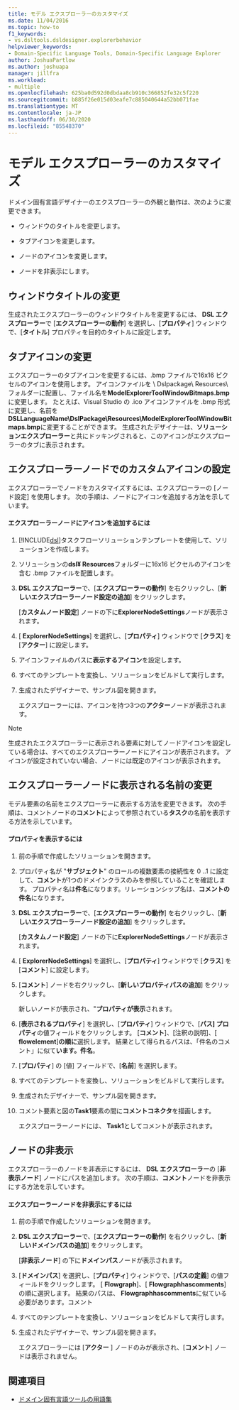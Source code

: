 ```yaml
---
title: モデル エクスプローラーのカスタマイズ
ms.date: 11/04/2016
ms.topic: how-to
f1_keywords:
- vs.dsltools.dsldesigner.explorerbehavior
helpviewer_keywords:
- Domain-Specific Language Tools, Domain-Specific Language Explorer
author: JoshuaPartlow
ms.author: joshuapa
manager: jillfra
ms.workload:
- multiple
ms.openlocfilehash: 625ba0d592d0dbdaa8cb910c366852fe32c5f220
ms.sourcegitcommit: b885f26e015d03eafe7c885040644a52bb071fae
ms.translationtype: MT
ms.contentlocale: ja-JP
ms.lasthandoff: 06/30/2020
ms.locfileid: "85548370"
---
```

# <a name="customizing-the-model-explorer"></a>モデル エクスプローラーのカスタマイズ
ドメイン固有言語デザイナーのエクスプローラーの外観と動作は、次のように変更できます。

- ウィンドウのタイトルを変更します。

- タブアイコンを変更します。

- ノードのアイコンを変更します。

- ノードを非表示にします。

## <a name="changing-the-window-title"></a>ウィンドウタイトルの変更
 生成されたエクスプローラーのウィンドウタイトルを変更するには、 **DSL エクスプローラー**で [**エクスプローラーの動作**] を選択し、[**プロパティ**] ウィンドウで、[**タイトル**] プロパティを目的のタイトルに設定します。

## <a name="changing-the-tab-icon"></a>タブアイコンの変更
 エクスプローラーのタブアイコンを変更するには、.bmp ファイルで16x16 ピクセルのアイコンを使用します。 アイコンファイルを \ Dslpackage\ Resources\ フォルダーに配置し、ファイル名を**ModelExplorerToolWindowBitmaps.bmp**に変更します。 たとえば、Visual Studio の .ico アイコンファイルを .bmp 形式に変更し、名前を**DSLLanguageName\DslPackage\Resources\ModelExplorerToolWindowBitmaps.bmp**に変更することができます。 生成されたデザイナーは、**ソリューションエクスプローラー**と共にドッキングされると、このアイコンがエクスプローラーのタブに表示されます。

## <a name="setting-custom-icons-on-explorer-nodes"></a>エクスプローラーノードでのカスタムアイコンの設定
 エクスプローラーでノードをカスタマイズするには、エクスプローラーの [ノード設定] を使用します。 次の手順は、ノードにアイコンを追加する方法を示しています。

#### <a name="to-add-an-icon-to-an-explorer-node"></a>エクスプローラーノードにアイコンを追加するには

1. [!INCLUDE[dsl](../modeling/includes/dsl_md.md)]タスクフローソリューションテンプレートを使用して、ソリューションを作成します。

2. ソリューションの**dsl¥ Resources**フォルダーに16x16 ピクセルのアイコンを含む .bmp ファイルを配置します。

3. **DSL エクスプローラー**で、[**エクスプローラーの動作**] を右クリックし、[**新しいエクスプローラーノード設定の追加**] をクリックします。

    [**カスタムノード設定**] ノードの下に**ExplorerNodeSettings**ノードが表示されます。

4. [ **ExplorerNodeSettings**] を選択し、[**プロパティ**] ウィンドウで [**クラス**] を [**アクター**] に設定します。

5. アイコンファイルのパスに**表示するアイコン**を設定します。

6. すべてのテンプレートを変換し、ソリューションをビルドして実行します。

7. 生成されたデザイナーで、サンプル図を開きます。

    エクスプローラーには、アイコンを持つ3つの**アクター**ノードが表示されます。

> [!NOTE]
> 生成されたエクスプローラーに表示される要素に対してノードアイコンを設定している場合は、すべてのエクスプローラーノードにアイコンが表示されます。 アイコンが設定されていない場合、ノードには既定のアイコンが表示されます。

## <a name="changing-the-name-displayed-on-an-explorer-node"></a>エクスプローラーノードに表示される名前の変更
 モデル要素の名前をエクスプローラーに表示する方法を変更できます。 次の手順は、コメントノードの**コメント**によって参照されている**タスク**の名前を表示する方法を示しています。

#### <a name="to-display-a-property"></a>プロパティを表示するには

1. 前の手順で作成したソリューションを開きます。

2. プロパティ名が "**サブジェクト**" のロールの複数要素の接続性を 0 ..1 に設定して、**コメント**が1つのドメインクラスのみを参照していることを確認します。 プロパティ名は**件名**になります。リレーションシップ名は、**コメントの件名**になります。

3. **DSL エクスプローラー**で、[**エクスプローラーの動作**] を右クリックし、[**新しいエクスプローラーノード設定の追加**] をクリックします。

     [**カスタムノード設定**] ノードの下に**ExplorerNodeSettings**ノードが表示されます。

4. [ **ExplorerNodeSettings**] を選択し、[**プロパティ**] ウィンドウで [**クラス**] を [**コメント**] に設定します。

5. [**コメント**] ノードを右クリックし、[**新しいプロパティパスの追加**] をクリックします。

     新しいノードが表示され、"**プロパティが表示**されます。

6. [**表示されるプロパティ**] を選択し、[**プロパティ**] ウィンドウで、[**パス] プロパティ**の値フィールドをクリックします。 [**コメント**]、[注釈の説明]、[ **flowelement**]**の順に**選択します。 結果として得られるパスは、「件名のコメント」に似て**います。件名**。

7. [**プロパティ**] の [値] フィールドで、[**名前**] を選択します。

8. すべてのテンプレートを変換し、ソリューションをビルドして実行します。

9. 生成されたデザイナーで、サンプル図を開きます。

10. コメント要素と図の**Task1**要素の間に**コメントコネクタ**を描画します。

     エクスプローラーノードには、 **Task1**としてコメントが表示されます。

## <a name="hiding-nodes"></a>ノードの非表示
 エクスプローラーのノードを非表示にするには、 **DSL エクスプローラー**の [**非表示ノード**] ノードにパスを追加します。 次の手順は、**コメント**ノードを非表示にする方法を示しています。

#### <a name="to-hide-an-explorer-node"></a>エクスプローラーノードを非表示にするには

1. 前の手順で作成したソリューションを開きます。

2. **DSL エクスプローラー**で、[**エクスプローラーの動作**] を右クリックし、[**新しいドメインパスの追加**] をクリックします。

     [**非表示ノード**] の下に**ドメインパス**ノードが表示されます。

3. [**ドメインパス**] を選択し、[**プロパティ**] ウィンドウで、[**パスの定義**] の値フィールドをクリックします。 [ **Flowgraph**]、[ **Flowgraphhascomments**] の順に選択します。 結果のパスは、 **Flowgraphhascomments**に似ている必要があります。コメント

4. すべてのテンプレートを変換し、ソリューションをビルドして実行します。

5. 生成されたデザイナーで、サンプル図を開きます。

     エクスプローラーには [**アクター** ] ノードのみが表示され、[**コメント**] ノードは表示されません。

## <a name="see-also"></a>関連項目

- [ドメイン固有言語ツールの用語集](https://msdn.microsoft.com/ca5e84cb-a315-465c-be24-76aa3df276aa)
